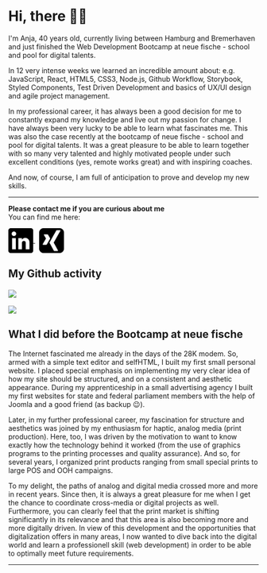 # Hi, there 👋🏼

I'm Anja, 40 years old, currently living between Hamburg and Bremerhaven and just finished the Web Development Bootcamp at neue fische - school and pool for digital talents.

In 12 very intense weeks we learned an incredible amount about: e.g. JavaScript, React, HTML5, CSS3, Node.js, Github Workflow, Storybook, Styled Components, Test Driven Development and basics of UX/UI design and agile project management.

In my professional career, it has always been a good decision for me to constantly expand my knowledge and live out my passion for change. I have always been very lucky to be able to learn what fascinates me. This was also the case recently at the bootcamp of neue fische - school and pool for digital talents. 
It was a great pleasure to be able to learn together with so many very talented and highly motivated people under such excellent conditions (yes, remote works great) and with inspiring coaches. 

And now, of course, I am full of anticipation to prove and develop my new skills. 

___

**Please contact me if you are curious about me** </br> You can find me here:

<a href="https://www.linkedin.com/in/anja-seeba-9298a393/">
  <img align="center" width="50px" height="50px" src="./assets/linkedin-logo.svg" /> <a/>
&nbsp;
<a href="https://www.xing.com/profile/Anja_Seeba/cv">
  <img align="center" width="50px" height="50px" src="./assets/xing-logo.svg" /> <a/>


## My Github activity


<p>
<a href="https://github.com/aseeba/github-readme-stats">
  <img align="center" src="https://github-readme-stats.vercel.app/api?username=aseeba&show_icons=true&theme=react&count_private=true&custom_title=Anja's Github Stats" />
</a>
</p>
<p>
<a href="https://github.com/aseeba/github-readme-stats">
  <img align="center" src="https://github-readme-stats.vercel.app/api/top-langs/?username=aseeba&theme=react" />
</a>
</p>

## What I did before the Bootcamp at neue fische

The Internet fascinated me already in the days of the 28K modem. So, armed with a simple text editor and selfHTML, I built my first small personal website. I placed special emphasis on implementing my very clear idea of how my site should be structured, and on a consistent and aesthetic appearance. During my apprenticeship in a small advertising agency I built my first websites for state and federal parliament members with the help of Joomla and a good friend (as backup 😉). 

Later, in my further professional career, my fascination for structure and aesthetics was joined by my enthusiasm for haptic, analog media (print production). Here, too, I was driven by the motivation to want to know exactly how the technology behind it worked (from the use of graphics programs to the printing processes and quality assurance). And so, for several years, I organized print products ranging from small special prints to large POS and OOH campaigns.

To my delight, the paths of analog and digital media crossed more and more in recent years. Since then, it is always a great pleasure for me when I get the chance to coordinate cross-media or digital projects as well. Furthermore, you can clearly feel that the print market is shifting significantly in its relevance and that this area is also becoming more and more digitally driven.
In view of this development and the opportunities that digitalization offers in many areas, I now wanted to dive back into the digital world and learn a professionell skill (web development) in order to be able to optimally meet future requirements.




***

<!-- <p>
<a href="https://github.com/aseeba/capstone-project">
  <img align="center" src="https://github-readme-stats.vercel.app/api/pin/?username=aseeba&repo=capstone-project&show_icons=true&theme=react" />
</a>
</p> -->
